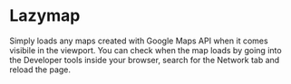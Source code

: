# Lazymap
Simply loads any maps created with Google Maps API when it comes visibile in the viewport.
You can check when the map loads by going into the Developer tools inside your browser, search for the Network tab and reload the page.
